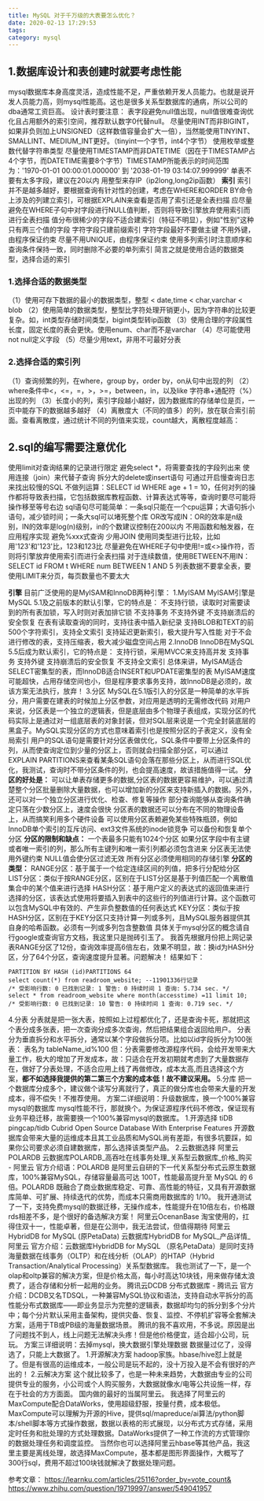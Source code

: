 ```yaml
---
title: MySQL 对于千万级的大表要怎么优化？
date: 2020-02-13 17:29:53
tags:
category: mysql
---
```


## 1.数据库设计和表创建时就要考虑性能
mysql数据库本身高度灵活，造成性能不足，严重依赖开发人员能力。也就是说开发人员能力高，则mysql性能高。这也是很多关系型数据库的通病，所以公司的dba通常工资巨高。
设计表时要注意：
表字段避免null值出现，null值很难查询优化且占用额外的索引空间，推荐默认数字0代替null。
尽量使用INT而非BIGINT，如果非负则加上UNSIGNED（这样数值容量会扩大一倍），当然能使用TINYINT、SMALLINT、MEDIUM_INT更好。（tinyint一个字节，int4个字节）
使用枚举或整数代替字符串类型
尽量使用TIMESTAMP而非DATETIME（因在于TIMESTAMP占4个字节，而DATETIME需要8个字节）TIMESTAMP所能表示的时间范围为：'1970-01-01 00:00:01.000000' 到 '2038-01-19 03:14:07.999999'
单表不要有太多字段，建议在20以内
用整型来存IP（ip2long,long2ip函数）
**索引**
索引并不是越多越好，要根据查询有针对性的创建，考虑在WHERE和ORDER BY命令上涉及的列建立索引，可根据EXPLAIN来查看是否用了索引还是全表扫描
应尽量避免在WHERE子句中对字段进行NULL值判断，否则将导致引擎放弃使用索引而进行全表扫描
值分布很稀少的字段不适合建索引（特征不明显），例如"性别"这种只有两三个值的字段
字符字段只建前缀索引
字符字段最好不要做主键
不用外键，由程序保证约束
尽量不用UNIQUE，由程序保证约束
使用多列索引时注意顺序和查询条件保持一致，同时删除不必要的单列索引
简言之就是使用合适的数据类型，选择合适的索引
### 1.选择合适的数据类型
（1）使用可存下数据的最小的数据类型，整型 < date,time < char,varchar < blob
（2）使用简单的数据类型，整型比字符处理开销更小，因为字符串的比较更复杂。如，int类型存储时间类型，bigint类型转ip函数
（3）使用合理的字段属性长度，固定长度的表会更快。使用enum、char而不是varchar
（4）尽可能使用not null定义字段
（5）尽量少用text，非用不可最好分表
### 2.选择合适的索引列
（1）查询频繁的列，在where，group by，order by，on从句中出现的列
（2）where条件中<，<=，=，>，>=，between，in，以及like 字符串+通配符（%）出现的列
（3）长度小的列，索引字段越小越好，因为数据库的存储单位是页，一页中能存下的数据越多越好
（4）离散度大（不同的值多）的列，放在联合索引前面。查看离散度，通过统计不同的列值来实现，count越大，离散程度越高：

## 2.sql的编写需要注意优化
使用limit对查询结果的记录进行限定
避免select *，将需要查找的字段列出来
使用连接（join）来代替子查询
拆分大的delete或insert语句
可通过开启慢查询日志来找出较慢的SQL
不做列运算：SELECT id WHERE age + 1 = 10，任何对列的操作都将导致表扫描，它包括数据库教程函数、计算表达式等等，查询时要尽可能将操作移至等号右边
sql语句尽可能简单：一条sql只能在一个cpu运算；大语句拆小语句，减少锁时间；一条大sql可以堵死整个库
OR改写成IN：OR的效率是n级别，IN的效率是log(n)级别，in的个数建议控制在200以内
不用函数和触发器，在应用程序实现
避免%xxx式查询
少用JOIN
使用同类型进行比较，比如用'123'和'123'比，123和123比
尽量避免在WHERE子句中使用!=或<>操作符，否则将引擎放弃使用索引而进行全表扫描
对于连续数值，使用BETWEEN不用IN：SELECT id FROM t WHERE num BETWEEN 1 AND 5
列表数据不要拿全表，要使用LIMIT来分页，每页数量也不要太大

**引擎**
目前广泛使用的是MyISAM和InnoDB两种引擎：
1.MyISAM
MyISAM引擎是MySQL 5.1及之前版本的默认引擎，它的特点是：
不支持行锁，读取时对需要读到的所有表加锁，写入时则对表加排它锁
不支持事务
不支持外键
不支持崩溃后的安全恢复
在表有读取查询的同时，支持往表中插入新纪录
支持BLOB和TEXT的前500个字符索引，支持全文索引
支持延迟更新索引，极大提升写入性能
对于不会进行修改的表，支持压缩表，极大减少磁盘空间占用
2.InnoDB
InnoDB在MySQL 5.5后成为默认索引，它的特点是：
支持行锁，采用MVCC来支持高并发
支持事务
支持外键
支持崩溃后的安全恢复
不支持全文索引
总体来讲，MyISAM适合SELECT密集型的表，而InnoDB适合INSERT和UPDATE密集型的表
MyISAM速度可能超快，占用存储空间也小，但是程序要求事务支持，故InnoDB是必须的，故该方案无法执行，放弃！
3.分区
MySQL在5.1版引入的分区是一种简单的水平拆分，用户需要在建表的时候加上分区参数，对应用是透明的无需修改代码
对用户来说，分区表是一个独立的逻辑表，但是底层由多个物理子表组成，实现分区的代码实际上是通过对一组底层表的对象封装，但对SQL层来说是一个完全封装底层的黑盒子。MySQL实现分区的方式也意味着索引也是按照分区的子表定义，没有全局索引
用户的SQL语句是需要针对分区表做优化，SQL条件中要带上分区条件的列，从而使查询定位到少量的分区上，否则就会扫描全部分区，可以通过EXPLAIN PARTITIONS来查看某条SQL语句会落在那些分区上，从而进行SQL优化，我测试，查询时不带分区条件的列，也会提高速度，故该措施值得一试。
**分区的好处是：**
可以让单表存储更多的数据,分区表的数据更容易维护，可以通过清楚整个分区批量删除大量数据，也可以增加新的分区来支持新插入的数据。另外，还可以对一个独立分区进行优化、检查、修复等操作
部分查询能够从查询条件确定只落在少数分区上，速度会很快
分区表的数据还可以分布在不同的物理设备上，从而搞笑利用多个硬件设备
可以使用分区表赖避免某些特殊瓶颈，例如InnoDB单个索引的互斥访问、ext3文件系统的inode锁竞争
可以备份和恢复单个分区
**分区的限制和缺点：**
一个表最多只能有1024个分区
如果分区字段中有主键或者唯一索引的列，那么所有主键列和唯一索引列都必须包含进来
分区表无法使用外键约束
NULL值会使分区过滤无效
所有分区必须使用相同的存储引擎
**分区的类型：**
RANGE分区：基于属于一个给定连续区间的列值，把多行分配给分区
LIST分区：类似于按RANGE分区，区别在于LIST分区是基于列值匹配一个离散值集合中的某个值来进行选择
HASH分区：基于用户定义的表达式的返回值来进行选择的分区，该表达式使用将要插入到表中的这些行的列值进行计算。这个函数可以包含MySQL中有效的、产生非负整数值的任何表达式
KEY分区：类似于按HASH分区，区别在于KEY分区只支持计算一列或多列，且MySQL服务器提供其自身的哈希函数。必须有一列或多列包含整数值
具体关于mysql分区的概念请自行google或查询官方文档，我这里只是抛砖引玉了。
我首先根据月份把上网记录表RANGE分区了12份，查询效率提高6倍左右，效果不明显，故：换id为HASH分区，分了64个分区，查询速度提升显著。问题解决！
结果如下：
```
PARTITION BY HASH (id)PARTITIONS 64
select count(*) from readroom_website; --11901336行记录
/* 受影响行数: 0 已找到记录: 1 警告: 0 持续时间 1 查询: 5.734 sec. */
select * from readroom_website where month(accesstime) =11 limit 10;
/* 受影响行数: 0 已找到记录: 10 警告: 0 持续时间 1 查询: 0.719 sec. */
```
4.分表
分表就是把一张大表，按照如上过程都优化了，还是查询卡死，那就把这个表分成多张表，把一次查询分成多次查询，然后把结果组合返回给用户。
分表分为垂直拆分和水平拆分，通常以某个字段做拆分项。比如以id字段拆分为100张表： 表名为 tableName_id%100
但：分表需要修改源程序代码，会给开发带来大量工作，极大的增加了开发成本，故：只适合在开发初期就考虑到了大量数据存在，做好了分表处理，不适合应用上线了再做修改，成本太高,而且选择这个方案，**都不如选择我提供的第二第三个方案的成本低！故不建议采用。**
5.分库
把一个数据库分成多个，建议做个读写分离就行了，真正的做分库也会带来大量的开发成本，得不偿失！不推荐使用。
方案二详细说明：升级数据库，换一个100%兼容mysql的数据库
mysql性能不行，那就换个。为保证源程序代码不修改，保证现有业务平稳迁移，故需要换一个100%兼容mysql的数据库。
1.开源选择
tiDB pingcap/tidb
Cubrid Open Source Database With Enterprise Features
开源数据库会带来大量的运维成本且其工业品质和MySQL尚有差距，有很多坑要踩，如果你公司要求必须自建数据库，那么选择该类型产品。
2.云数据选择
阿里云POLARDB
云数据库POLARDB_高吞吐在线事务处理_关系型云数据库_价格_购买 - 阿里云
官方介绍语：POLARDB 是阿里云自研的下一代关系型分布式云原生数据库，100%兼容MySQL，存储容量最高可达 100T，性能最高提升至 MySQL 的 6 倍。POLARDB 既融合了商业数据库稳定、可靠、高性能的特征，又具有开源数据库简单、可扩展、持续迭代的优势，而成本只需商用数据库的 1/10。
我开通测试了一下，支持免费mysql的数据迁移，无操作成本，性能提升在10倍左右，价格跟rds相差不多，是个很好的备选解决方案！
阿里云OcenanBase
淘宝使用的，扛得住双十一，性能卓著，但是在公测中，我无法尝试，但值得期待
阿里云HybridDB for MySQL (原PetaData)
云数据库HybridDB for MySQL_产品详情_阿里云
官方介绍：云数据库HybridDB for MySQL （原名PetaData）是同时支持海量数据在线事务（OLTP）和在线分析（OLAP）的HTAP（Hybrid Transaction/Analytical Processing）关系型数据库。
我也测试了一下，是一个olap和oltp兼容的解决方案，但是价格太高，每小时高达10块钱，用来做存储太浪费了，适合存储和分析一起用的业务。
腾讯云DCDB
分布式数据库 - 腾讯云
官方介绍：DCDB又名TDSQL，一种兼容MySQL协议和语法，支持自动水平拆分的高性能分布式数据库——即业务显示为完整的逻辑表，数据却均匀的拆分到多个分片中；每个分片默认采用主备架构，提供灾备、恢复、监控、不停机扩容等全套解决方案，适用于TB或PB级的海量数据场景。
腾讯的我不喜欢用，不多说。原因是出了问题找不到人，线上问题无法解决头疼！但是他价格便宜，适合超小公司，玩玩。
方案三详细说明：去掉mysql，换大数据引擎处理数据
数据量过亿了，没得选了，只能上大数据了。
1.开源解决方案
hadoop家族。hbase/hive怼上就是了。但是有很高的运维成本，一般公司是玩不起的，没十万投入是不会有很好的产出的！
2.云解决方案
这个就比较多了，也是一种未来趋势，大数据由专业的公司提供专业的服务，小公司或个人购买服务，大数据就像水/电等公共设施一样，存在于社会的方方面面。
国内做的最好的当属阿里云。
我选择了阿里云的MaxCompute配合DataWorks，使用超级舒服，按量付费，成本极低。
MaxCompute可以理解为开源的Hive，提供sql/mapreduce/ai算法/python脚本/shell脚本等方式操作数据，数据以表格的形式展现，以分布式方式存储，采用定时任务和批处理的方式处理数据。DataWorks提供了一种工作流的方式管理你的数据处理任务和调度监控。
当然你也可以选择阿里云hbase等其他产品，我这里主要是离线处理，故选择MaxCompute，基本都是图形界面操作，大概写了300行sql，费用不超过100块钱就解决了数据处理问题。

参考文章：
https://learnku.com/articles/25116?order_by=vote_count&
https://www.zhihu.com/question/19719997/answer/549041957
